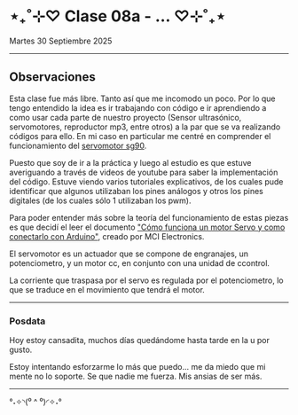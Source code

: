 # ⋆₊˚⊹♡ Clase 08a - ... ♡⊹˚₊⋆

Martes 30 Septiembre 2025

***

## Observaciones

Esta clase fue más libre. Tanto así que me incomodo un poco. Por lo que tengo entendido la idea es ir trabajando con código e ir aprendiendo a como usar cada parte de nuestro proyecto (Sensor ultrasónico, servomotores, reproductor mp3, entre otros) a la par que se va realizando códigos para ello.
En mi caso en particular me centré en comprender el funcionamiento del [servomotor sg90](https://arduino.cl/producto/micro-servo-motor-sg90-9g/?srsltid=AfmBOopUK1FSSvEOeee794pcjIBccD8B2MQF36GlEjuMTAzqI4rHkSnN).

Puesto que soy de ir a la práctica y luego al estudio es que estuve averiguando a través de videos de youtube para saber la implementación del código. Estuve viendo varios tutoriales explicativos, de los cuales pude identificar que algunos utilizaban los pines análogos y otros los pines digitales (de los cuales sólo 1 utilizaban los pwm).


Para poder entender más sobre la teoría del funcionamiento de estas piezas es que decidí el leer el documento ["Cómo funciona un motor Servo y como conectarlo con Arduino"](https://cursos.mcielectronics.cl/2023/06/28/como-utilizar-un-servo-motor-con-arduino/), creado por MCI Electronics.

El servomotor es un actuador que se compone de engranajes, un potenciometro, y un motor cc, en conjunto con una unidad de ccontrol.

La corriente que traspasa por el servo es regulada por el potenciometro, lo que se traduce en el movimiento que tendrá el motor.


***

### Posdata

Hoy estoy cansadita, muchos días quedándome hasta tarde en la u por gusto.

Estoy intentando esforzarme lo más que puedo... me da miedo que mi mente no lo soporte.
Se que nadie me fuerza. Mis ansias de ser más.

***

°˖✧◝(⁰ ^ ⁰)◜✧˖°
